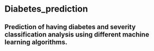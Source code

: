 # Diabetes_prediction 
## Prediction of having diabetes and severity classification analysis using different machine learning algorithms. 
